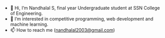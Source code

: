 - 👋 Hi, I’m Nandhalal S, final year Undergraduate student at SSN College of Engineering.
- 👀 I’m interested in competitive programming, web development and machine learning. 
- 📫 How to reach me (nandhalal2003@gmail.com)

<!---
nandy-101/nandy-101 is a ✨ special ✨ repository because its `README.md` (this file) appears on your GitHub profile.
You can click the Preview link to take a look at your changes.
--->
